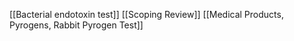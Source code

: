 [[Bacterial endotoxin test]]
[[Scoping Review]]
[[Medical Products, Pyrogens, Rabbit Pyrogen Test]]
